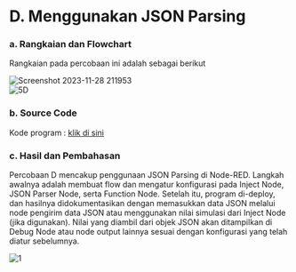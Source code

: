 # D. Menggunakan JSON Parsing

### a. Rangkaian dan Flowchart

Rangkaian pada percobaan ini adalah sebagai berikut

![Screenshot 2023-11-28 211953](https://github.com/AmaliaPrisca/SISTEMEMBEDDED/assets/145273945/c5daf233-e537-4a7f-9c27-e475f35f14c5)
<br>
![5D](https://github.com/AmaliaPrisca/SISTEMEMBEDDED/assets/145273945/34d8efc4-8723-44a8-9060-6a535842cfbd)



### b. Source Code
Kode program : <a href="PWM/PWM_1/PWM_1.ino">klik di sini</a>

### c. Hasil dan Pembahasan
Percobaan D mencakup penggunaan JSON Parsing di Node-RED. Langkah awalnya adalah membuat flow dan mengatur konfigurasi pada Inject Node, JSON Parser Node, serta Function Node. Setelah itu, program di-deploy, dan hasilnya didokumentasikan dengan memasukkan data JSON melalui node pengirim data JSON atau menggunakan nilai simulasi dari Inject Node (jika digunakan). Nilai yang diambil dari objek JSON akan ditampilkan di Debug Node atau node output lainnya sesuai dengan konfigurasi yang telah diatur sebelumnya.

![1](https://github.com/AmaliaPrisca/SISTEMEMBEDDED/assets/145273945/33698fd8-7ff9-4bac-94ac-3ac7bd73d473)


